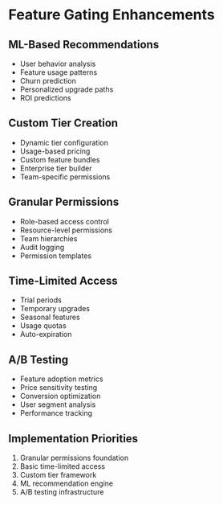 # Feature Gating Enhancements

## ML-Based Recommendations
- User behavior analysis
- Feature usage patterns
- Churn prediction
- Personalized upgrade paths
- ROI predictions

## Custom Tier Creation
- Dynamic tier configuration
- Usage-based pricing
- Custom feature bundles
- Enterprise tier builder
- Team-specific permissions

## Granular Permissions
- Role-based access control
- Resource-level permissions
- Team hierarchies
- Audit logging
- Permission templates

## Time-Limited Access
- Trial periods
- Temporary upgrades
- Seasonal features
- Usage quotas
- Auto-expiration

## A/B Testing
- Feature adoption metrics
- Price sensitivity testing
- Conversion optimization
- User segment analysis
- Performance tracking

## Implementation Priorities
1. Granular permissions foundation
2. Basic time-limited access
3. Custom tier framework
4. ML recommendation engine
5. A/B testing infrastructure